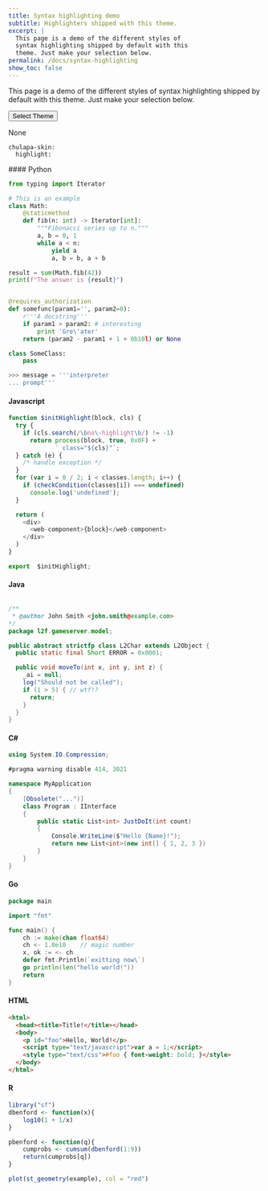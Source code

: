```yaml
---
title: Syntax highlighting demo
subtitle: Highlighters shipped with this theme.
excerpt: | 
  This page is a demo of the different styles of
  syntax highlighting shipped by default with this
  theme. Just make your selection below.
permalink: /docs/syntax-highlighting
show_toc: false
---
```


This page is a demo of the different styles of syntax highlighting shipped by default with this theme. Just make your selection below.

<p id="count" class="lead mb-2"></p>

<div class="dropdown my-4">
  <button class="btn btn-sm btn-primary dropdown-toggle" type="button" id="dropdownMenuButton" data-toggle="dropdown" aria-haspopup="true" aria-expanded="false">Select Theme</button>
  <div id="list" class="dropdown-menu" aria-labelledby="dropdownMenuButton" style="max-height: 30vh;overflow-y: auto;">
  </div>
</div>

<p><span id="config">None</span></p>
<div class="language-yaml highlighter-rouge"><div class="highlight"><pre class="highlight"><code><span class="na">chulapa-skin</span><span class="pi">:</span> <br><span class="na">  highlight</span><span class="pi">:</span>  <span class="s" id="selected"></span></code></pre></div></div>

<script>
  var styles = ['abap','algol','algol_nu','arduino','autumn','base16','borland',
  'bw','coffee','cobalt2','colorful','cran','default','dracula','emacs','friendly',
  'friendly_grayscale','fruity','github.dark','github','gruvbox.dark',
  'gruvbox.light','gruvbox','igor','igorpro','inkpot','lightbulb','lilypond',
  'lovelace','magritte','manni','material','molokai','monokai',
  'monokai.sublime','murphy','native','nord.darker','nord','oksolar.dark',
  'oksolar.light','one.dark','paraiso.dark','paraiso.light','pastie','perldoc',
  'rainbow_dash','rrt','sas','selenized.black','selenized.dark',
  'selenized.light','selenized.white','skeletor','solarized.dark',
  'solarized.light','staroffice','stata.dark','stata.light','tango',
  'thankful_eyes','trac','tulip','vim','vs','xcode','zenburn'].sort();
  
  styles.forEach(function(word) {
  	var row = document.createElement('a');
  	row.classList.add('dropdown-item');
  	row.href = 'javascript:void(0)';
  	row.innerHTML = word;
  	row.setAttribute("onclick", "reaplyStyles('" + word + "');");
  	document.getElementById('list').appendChild(row);
  });
  document.getElementById("count").innerHTML = "An overall of <span class='font-weight-bold'>" + styles.length + "</span> highlighting styles available";
  
  var csshigh = document.getElementById("csshigh");
  	function reaplyStyles(themename){
  		csshigh.href = 'https://dieghernan.github.io/chulapa/assets/css/highlighter/'+themename+'.css';
  		
  		title = document.getElementById("config");
  		
  		title.innerHTML = 'On your <code>_config.yml</code>';		
  		
  		sel = document.getElementById("selected");  	
  		sel.innerHTML = themename;
  		btn = document.getElementById("dropdownMenuButton");  	
  		btn.innerHTML = themename;
  		
      return true;
  }
  
  
  
</script>



<div markdown="1">
#### Python

```python
from typing import Iterator

# This is an example
class Math:
    @staticmethod
    def fib(n: int) -> Iterator[int]:
        """Fibonacci series up to n."""
        a, b = 0, 1
        while a < n:
            yield a
            a, b = b, a + b

result = sum(Math.fib(42))
print(f"The answer is {result}")


@requires_authorization
def somefunc(param1='', param2=0):
    r'''A docstring'''
    if param1 > param2: # interesting
        print 'Gre\'ater'
    return (param2 - param1 + 1 + 0b10l) or None

class SomeClass:
    pass

>>> message = '''interpreter
... prompt'''

```

#### Javascript

```javascript
function $initHighlight(block, cls) {
  try {
    if (cls.search(/\bno\-highlight\b/) != -1)
      return process(block, true, 0x0F) +
             ` class="${cls}"`;
  } catch (e) {
    /* handle exception */
  }
  for (var i = 0 / 2; i < classes.length; i++) {
    if (checkCondition(classes[i]) === undefined)
      console.log('undefined');
  }

  return (
    <div>
      <web-component>{block}</web-component>
    </div>
  )
}

export  $initHighlight;
```

#### Java

```java

/**
 * @author John Smith <john.smith@example.com>
*/
package l2f.gameserver.model;

public abstract strictfp class L2Char extends L2Object {
  public static final Short ERROR = 0x0001;

  public void moveTo(int x, int y, int z) {
    _ai = null;
    log("Should not be called");
    if (1 > 5) { // wtf!?
      return;
    }
  }
}

```

#### C#

```csharp
using System.IO.Compression;

#pragma warning disable 414, 3021

namespace MyApplication
{
    [Obsolete("...")]
    class Program : IInterface
    {
        public static List<int> JustDoIt(int count)
        {
            Console.WriteLine($"Hello {Name}!");
            return new List<int>(new int[] { 1, 2, 3 })
        }
    }
}
```

#### Go

```go
package main

import "fmt"

func main() {
    ch := make(chan float64)
    ch <- 1.0e10    // magic number
    x, ok := <- ch
    defer fmt.Println(`exitting now\`)
    go println(len("hello world!"))
    return
}

```


#### HTML

```html
<html>
  <head><title>Title!</title></head>
  <body>
    <p id="foo">Hello, World!</p>
    <script type="text/javascript">var a = 1;</script>
    <style type="text/css">#foo { font-weight: bold; }</style>
  </body>
</html>

```

#### R

```r
library("sf")
dbenford <- function(x){
    log10(1 + 1/x)
}

pbenford <- function(q){
    cumprobs <- cumsum(dbenford(1:9))
    return(cumprobs[q])
}

plot(st_geometry(example), col = "red")

```

</div>
